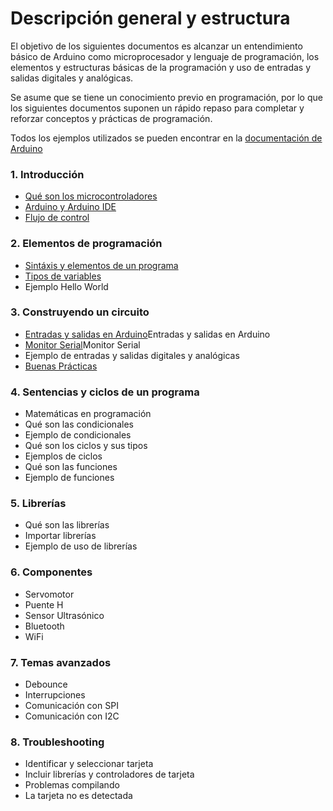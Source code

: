 # Descripción general y estructura

El objetivo de los siguientes documentos es alcanzar un entendimiento básico de Arduino como microprocesador y lenguaje de programación, los elementos y estructuras básicas de la programación y uso de entradas y salidas digitales y analógicas.

Se asume que se tiene un conocimiento previo en programación, por lo que los siguientes documentos suponen un rápido repaso para completar y reforzar conceptos y prácticas de programación.

Todos los ejemplos utilizados se pueden encontrar en la [documentación de Arduino](https://docs.arduino.cc/built-in-examples/)
### 1. Introducción
- [Qué son los microcontroladores](Introducción/Microcontroladores.md)
- [Arduino y Arduino IDE](Introducción/Arduino%20y%20Arduino%20IDE.md)
- [Flujo de control](Introducción/Flujo%20de%20control.md)

### 2. Elementos de programación
- [Sintáxis y elementos de un programa](Elementos%20de%20programación/Sintáxis%20y%20elementos%20de%20un%20programa.md)
- [Tipos de variables](Elementos%20de%20programación/Tipos%20de%20variables.md)
- Ejemplo Hello World

### 3. Construyendo un circuito
- [Entradas y salidas en Arduino](Construyendo%20un%20circuito/Entradas%20y%20salidas%20en%20Arduino.md)Entradas y salidas en Arduino
- [Monitor Serial](Construyendo%20un%20circuito/Monitor%20Serial.md)Monitor Serial
- Ejemplo de entradas y salidas digitales y analógicas
- [Buenas Prácticas](Construyendo%20un%20circuito/Buenas%20Prácticas.md)

### 4. Sentencias y ciclos de un programa
- Matemáticas en programación
- Qué son las condicionales
- Ejemplo de condicionales
- Qué son los ciclos y sus tipos
- Ejemplos de ciclos
- Qué son las funciones
- Ejemplo de funciones

### 5. Librerías
- Qué son las librerías
- Importar librerías
- Ejemplo de uso de librerías

### 6.  Componentes
- Servomotor
- Puente H
- Sensor Ultrasónico
- Bluetooth
- WiFi

### 7. Temas avanzados
- Debounce
- Interrupciones
- Comunicación con SPI
- Comunicación con I2C

### 8. Troubleshooting
- Identificar y seleccionar tarjeta
- Incluir librerías y controladores de tarjeta
- Problemas compilando
- La tarjeta no es detectada